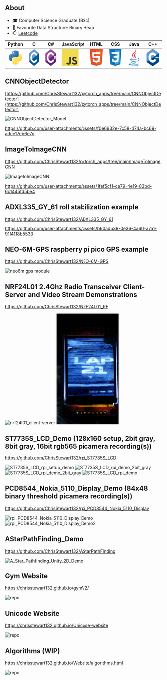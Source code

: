 
<!--
**ChrisStewart132/ChrisStewart132** is a ✨ _special_ ✨ repository because its `README.md` (this file) appears on your GitHub profile.

Here are some ideas to get you started:

- 🔭 I’m currently working on ...
- 🌱 I’m currently learning ...
- 👯 I’m looking to collaborate on ...
- 🤔 I’m looking for help with ...
- 💬 Ask me about ...
- 📫 How to reach me: ...
- 😄 Pronouns: ...
- ⚡ Fun fact: ...
-->


## About
- 🎓 Computer Science Graduate (BSc)
- 🌟 Favourite Data Structure: Binary Heap
-  <img src="assets/icons/leetcode.png" alt="Leetcode Logo" width="15" height="15"> [Leetcode](https://leetcode.com/u/Christopher1337/)

| Python | C | C#| JavaScript| HTML| CSS|Java|C++|
|----------|----------|----------|----------|----------|----------|----------|----------|
|  	<img src="assets/icons/python-original.svg" title="Python"  alt="Python" width="55" height="55"/> |	<img src="assets/icons/c-original.svg" title="C"  alt="C" width="55" height="55"/>  |	<img src="assets/icons/csharp-original.svg" title="C#" alt="C#" width="55" height="55"/>|	<img src="assets/icons/javascript-original.svg" title="JavaScript" alt="JavaScript" width="55" height="55"/>|	<img src="assets/icons/html5-original.svg" title="HTML" alt="HTML" width="55" height="55"/>|	<img src="assets/icons/css3-original.svg" title="CSS" alt="CSS" width="55" height="55"/>|	<img src="assets/icons/java-original.svg" title="Java" alt="Java" width="55" height="55"/>|	<img src="assets/icons/cplusplus-original.svg" title="C++" alt="C++" width="55" height="55"/>

## CNNObjectDetector
[https://github.com/ChrisStewart132/pytorch_apps/tree/main/CNNObjectDetector](https://github.com/ChrisStewart132/pytorch_apps/tree/main/CNNObjectDetector)

![CNNObjectDetector_Model](https://github.com/user-attachments/assets/46e5004b-d0c7-4688-8cbd-251a3ec8f358)

https://github.com/user-attachments/assets/f0e6932e-7c58-474a-bc69-adce17eb6e7d


## ImageToImageCNN
https://github.com/ChrisStewart132/pytorch_apps/tree/main/ImageToImageCNN

![ImagetoImageCNN](https://github.com/user-attachments/assets/281ce335-da41-49d3-af54-c7af603b5a5d)

https://github.com/user-attachments/assets/1fef5cf1-ce79-4e19-83bd-6c1445fd5be4


## ADXL335_GY_61 roll stabilization example
https://github.com/ChrisStewart132/ADXL335_GY_61


https://github.com/user-attachments/assets/b60ad539-0e36-4a60-a7a1-91f4118b5533


## NEO-6M-GPS raspberry pi pico GPS example
https://github.com/ChrisStewart132/NEO-6M-GPS

<img src="assets/gifs/neo6m.gif" width="600" alt="neo6m gps module">

## NRF24L01 2.4Ghz Radio Transceiver Client-Server and Video Stream Demonstrations
https://github.com/ChrisStewart132/NRF24L01_RF

<img src="assets/gifs/nrf24l01_client-server.gif" width="600" alt="nrf24l01_client-server"> ![NRF24L01_single_rpi_2_rf_4bitgrayscale](assets/gifs/NRF24L01_single_rpi_2_rf_4bitgrayscale.gif)

## ST7735S_LCD_Demo (128x160 setup, 2bit gray, 8bit gray, 16bit rgb565 picamera recording(s))
https://github.com/ChrisStewart132/rpi_ST7735S_LCD

![ST7735S_LCD_rpi_setup_demo](assets/gifs/ST7735S_LCD_rpi_setup_demo.gif) ![ST7735S_LCD_rpi_demo_2bit_gray](assets/gifs/ST7735S_LCD_rpi_demo_2bit_gray.gif) ![ST7735S_LCD_rpi_demo_2bit_gray](assets/gifs/ST7735S_LCD_rpi_demo_8bit_gray.gif) ![ST7735S_LCD_rpi_demo](assets/gifs/ST7735S_LCD_rpi_demo.gif)


## PCD8544_Nokia_5110_Display_Demo (84x48 binary threshold picamera recording(s))
https://github.com/ChrisStewart132/rpi_PCD8544_Nokia_5110_Display

![rpi_PCD8544_Nokia_5110_Display_Demo](assets/gifs/rpi_PCD8544_Nokia_5110_Display_Demo.gif) ![rpi_PCD8544_Nokia_5110_Display_Demo2](assets/gifs/rpi_PCD8544_Nokia_5110_Display_Demo2.gif)

## AStarPathFinding_Demo
https://github.com/ChrisStewart132/AStarPathFinding
<!---![AStarPathFinding_Demo](assets/gifs/AStarPathFinding_Demo.gif)-->
![A_Star_Pathfinding_Unity_2D_Demo](assets/gifs/A_Star_Pathfinding_Unity_2D_Demo.gif)

## Gym Website
https://chrisstewart132.github.io/gymV2/

![repo](https://github.com/ChrisStewart132/gymV2)

## Unicode Website
https://chrisstewart132.github.io/Unicode-website

![repo](https://github.com/ChrisStewart132/Unicode-website)

## Algorithms (WIP)
https://chrisstewart132.github.io/Website/algorithms.html

![repo](https://github.com/ChrisStewart132/Website)
